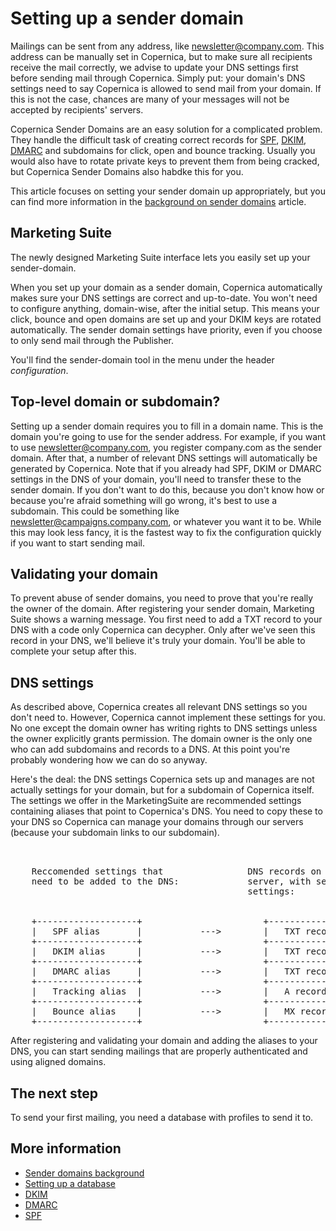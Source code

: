 # Setting up a sender domain

Mailings can be sent from any address, like newsletter@company.com. This address can be
manually set in Copernica, but to make sure all recipients receive the mail correctly, we advise to
update your DNS settings first before sending mail through Copernica. Simply put: your domain's
DNS settings need to say Copernica is allowed to send mail from your domain. If this is not the
case, chances are many of your messages will not be accepted by recipients' servers.

Copernica Sender Domains are an easy solution for a complicated problem. 
They handle the difficult task of creating correct records for [SPF](./spf), 
[DKIM](./dkim), [DMARC](./dmarc) and subdomains for click, open and bounce tracking. 
Usually you would also have to rotate private keys to prevent them from being 
cracked, but Copernica Sender Domains also habdke this for you.

This article focuses on setting your sender domain 
up appropriately, but you can find more information in the [background on sender domains](./sender-domains) 
article.

## Marketing Suite

The newly designed Marketing Suite interface lets you easily set up your sender-domain.

When you set up your domain as a sender domain, Copernica automatically makes sure your DNS
settings are correct and up-to-date. You won't need to configure anything, domain-wise, after the
initial setup. This means your click, bounce and open domains are set up and your DKIM keys are
rotated automatically. The sender domain settings have priority, even if you choose to only 
send mail through the Publisher.

You'll find the sender-domain tool in the menu under the header *configuration*.

## Top-level domain or subdomain?
Setting up a sender domain requires you to fill in a domain name. This is the domain you're going
to use for the sender address. For example, if you want to use newsletter@company.com, you
register company.com as the sender domain. After that, a number of relevant DNS settings will
automatically be generated by Copernica.
Note that if you already had SPF, DKIM or DMARC settings in the DNS of your domain, you'll
need to transfer these to the sender domain. If you don't want to do this, because you don't know
how or because you're afraid something will go wrong, it's best to use a subdomain. This could be
something like newsletter@campaigns.company.com, or whatever you want it to be. While this
may look less fancy, it is the fastest way to fix the configuration quickly if you want to start
sending mail.

## Validating your domain

To prevent abuse of sender domains, you need to prove that you're really the owner of the domain.
After registering your sender domain, Marketing Suite shows a warning message. You first need to
add a TXT record to your DNS with a code only Copernica can decypher. Only after we've seen
this record in your DNS, we'll believe it's truly your domain. You'll be able to complete your setup
after this.

## DNS settings

As described above, Copernica creates all relevant DNS settings so you don't need to. However,
Copernica cannot implement these settings for you. No one except the domain owner has writing
rights to DNS settings unless the owner explicitly grants permission. The domain owner is the only
one who can add subdomains and records to a DNS. At this point you're probably wondering how
we can do so anyway.

Here's the deal: the DNS settings Copernica sets up and manages are not actually settings for your
domain, but for a subdomain of Copernica itself. The settings we offer in the MarketingSuite are
recommended settings containing aliases that point to Copernica's DNS. You need to copy these to
your DNS so Copernica can manage your domains through our servers (because your subdomain
links to our subdomain).

<pre>


    Reccomended settings that                DNS records on Copernica's
    need to be added to the DNS:             server, with sender domain
                                             settings:


    +-------------------+                       +-------------------+
    |   SPF alias       |           --->        |   TXT record      |
    +-------------------+                       +-------------------+
    |   DKIM alias      |           --->        |   TXT record      |
    +-------------------+                       +-------------------+
    |   DMARC alias     |           --->        |   TXT record      |
    +-------------------+                       +-------------------+
    |   Tracking alias  |           --->        |   A record(s)     |
    +-------------------+                       +-------------------+
    |   Bounce alias    |           --->        |   MX record(s)    |
    +-------------------+                       +-------------------+
</pre>

After registering and validating your domain and adding the aliases to your DNS, you can start
sending mailings that are properly authenticated and using aligned domains.

## The next step
To send your first mailing, you need a database with profiles to send it to.

## More information

* [Sender domains background](./sender-domains)
* [Setting up a database](./quick-database-guide)
* [DKIM](./dkim)
* [DMARC](./dmarc)
* [SPF](./spf)
